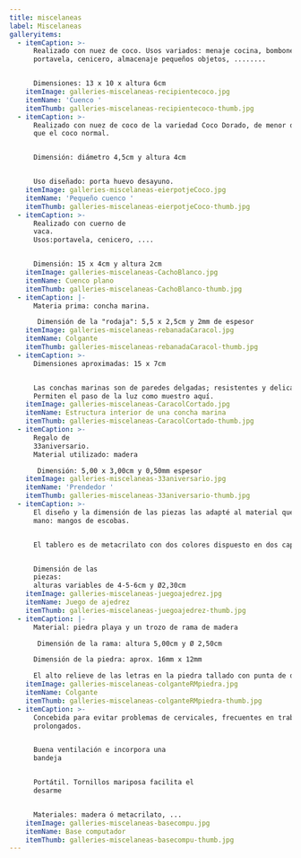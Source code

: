 ```yaml
---
title: miscelaneas
label: Miscelaneas
galleryitems:
  - itemCaption: >-
      Realizado con nuez de coco. Usos variados: menaje cocina, bombonera,
      portavela, cenicero, almacenaje pequeños objetos, ........ 


      Dimensiones: 13 x 10 x altura 6cm
    itemImage: galleries-miscelaneas-recipientecoco.jpg
    itemName: 'Cuenco '
    itemThumb: galleries-miscelaneas-recipientecoco-thumb.jpg
  - itemCaption: >-
      Realizado con nuez de coco de la variedad Coco Dorado, de menor dimensión
      que el coco normal.  


      Dimensión: diámetro 4,5cm y altura 4cm


      Uso diseñado: porta huevo desayuno.
    itemImage: galleries-miscelaneas-eierpotjeCoco.jpg
    itemName: 'Pequeño cuenco '
    itemThumb: galleries-miscelaneas-eierpotjeCoco-thumb.jpg
  - itemCaption: >-
      Realizado con cuerno de
      vaca.                                                       
      Usos:portavela, cenicero, ....   


      Dimensión: 15 x 4cm y altura 2cm
    itemImage: galleries-miscelaneas-CachoBlanco.jpg
    itemName: Cuenco plano
    itemThumb: galleries-miscelaneas-CachoBlanco-thumb.jpg
  - itemCaption: |-
      Materia prima: concha marina. 

       Dimensión de la "rodaja": 5,5 x 2,5cm y 2mm de espesor
    itemImage: galleries-miscelaneas-rebanadaCaracol.jpg
    itemName: Colgante
    itemThumb: galleries-miscelaneas-rebanadaCaracol-thumb.jpg
  - itemCaption: >-
      Dimensiones aproximadas: 15 x 7cm


      Las conchas marinas son de paredes delgadas; resistentes y delicadas.
      Permiten el paso de la luz como muestro aquí.
    itemImage: galleries-miscelaneas-CaracolCortado.jpg
    itemName: Estructura interior de una concha marina
    itemThumb: galleries-miscelaneas-CaracolCortado-thumb.jpg
  - itemCaption: >-
      Regalo de
      33aniversario.                                                                                    
      Material utilizado: madera 

       Dimensión: 5,00 x 3,00cm y 0,50mm espesor
    itemImage: galleries-miscelaneas-33aniversario.jpg
    itemName: 'Prendedor '
    itemThumb: galleries-miscelaneas-33aniversario-thumb.jpg
  - itemCaption: >-
      El diseño y la dimensión de las piezas las adapté al material que tuve a
      mano: mangos de escobas.


      El tablero es de metacrilato con dos colores dispuesto en dos capas.


      Dimensión de las
      piezas:                                                                     
      alturas variables de 4-5-6cm y Ø2,30cm
    itemImage: galleries-miscelaneas-juegoajedrez.jpg
    itemName: Juego de ajedrez
    itemThumb: galleries-miscelaneas-juegoajedrez-thumb.jpg
  - itemCaption: |-
      Material: piedra playa y un trozo de rama de madera 

       Dimensión de la rama: altura 5,00cm y Ø 2,50cm

      Dimensión de la piedra: aprox. 16mm x 12mm

      El alto relieve de las letras en la piedra tallado con punta de diamante.
    itemImage: galleries-miscelaneas-colganteRMpiedra.jpg
    itemName: Colgante
    itemThumb: galleries-miscelaneas-colganteRMpiedra-thumb.jpg
  - itemCaption: >-
      Concebida para evitar problemas de cervicales, frecuentes en trabajos
      prolongados.     


      Buena ventilación e incorpora una
      bandeja                                                                                              


      Portátil. Tornillos mariposa facilita el
      desarme                             


      Materiales: madera ó metacrilato, ...
    itemImage: galleries-miscelaneas-basecompu.jpg
    itemName: Base computador
    itemThumb: galleries-miscelaneas-basecompu-thumb.jpg
---
```



